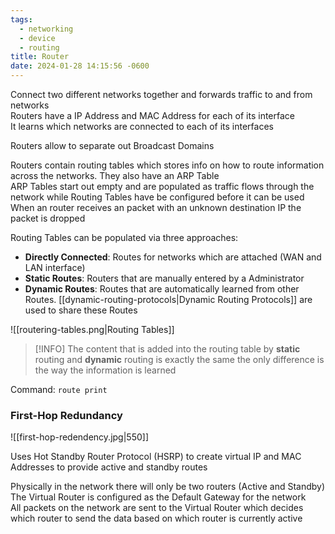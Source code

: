 ```yaml
---
tags:
  - networking
  - device
  - routing
title: Router
date: 2024-01-28 14:15:56 -0600
---
```


Connect two different networks together and forwards traffic to and from networks   
Routers have a IP Address and MAC Address for each of its interface  
It learns which networks are connected to each of its interfaces

Routers allow to separate out Broadcast Domains

Routers contain routing tables which stores info on how to route information across the networks. They also have an ARP Table  
ARP Tables start out empty and are populated as traffic flows through the network while Routing Tables have be configured before it can be used  
When an router receives an packet with an unknown destination IP the packet is dropped

Routing Tables can be populated via three approaches:
* **Directly Connected**: Routes for networks which are attached (WAN and LAN interface)
* **Static Routes**: Routers that are manually entered by a Administrator
* **Dynamic Routes**: Routes that are automatically learned from other Routes. [[dynamic-routing-protocols|Dynamic Routing Protocols]] are used to share these Routes

![[routering-tables.png|Routing Tables]]

 > [!INFO]
 > The content that is added into the routing table by **static** routing and **dynamic** routing is exactly the same the only difference is the way the information is learned

Command: `route print`

### First-Hop Redundancy

![[first-hop-redendency.jpg|550]]

Uses Hot Standby Router Protocol (HSRP) to create virtual IP and MAC Addresses to provide active and standby routes  

Physically in the network there will only be two routers (Active and Standby)  
The Virtual Router is configured as the Default Gateway for the network  
All packets on the network are sent to the Virtual Router which decides which router to send the data based on which router is currently active
